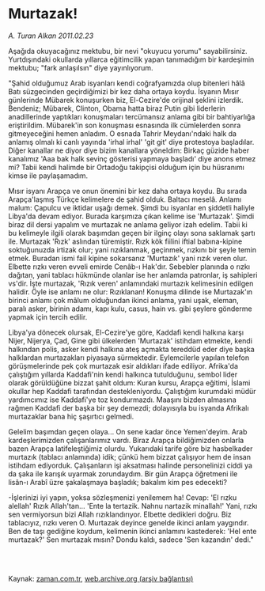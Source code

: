 # Murtazak!

*A. Turan Alkan 2011.02.23*

<td class="columnist-detail">
<p>Aşağıda okuyacağınız mektubu, bir nevi "okuyucu yorumu" sayabilirsiniz. Yurtdışındaki okullarda yıllarca eğitimcilik yapan tanımadığım bir kardeşimin mektubu; "fark anlaşılsın" diye yayınlıyorum.</p>
<p>
<div id="haberMetinDiv">
<p> "Şahid olduğumuz Arab isyanları kendi coğrafyamızda olup bitenleri hâlâ Batı süzgecinden geçirdiğimizi bir kez daha ortaya koydu. İsyanın Mısır günlerinde Mübarek konuşurken biz, El-Cezire'de orijinal şeklini izlerdik. Bendeniz; Mübarek, Clinton, Obama hatta biraz Putin gibi liderlerin anadillerinde yaptıkları konuşmaları tercümansız anlama gibi bir bahtiyarlığa eriştirildim. Mübarek'in son konuşması esnasında ilk cümlelerden sonra gitmeyeceğini hemen anladım. O esnada Tahrir Meydanı'ndaki halk da anlamış olmalı ki canlı yayında 'irhal irhal' 'git git' diye protestoya başladılar. Diğer kanallar ne diyor diye bizim kanallara yöneldim: Birkaç güzide haber kanalımız 'Aaa bak halk sevinç gösterisi yapmaya başladı' diye anons etmez mi? Tabii kendi halimde bir Ortadoğu takipçisi olduğum için bu hüsranımı kimse ile paylaşamadım.
<p> Mısır isyanı Arapça ve onun önemini bir kez daha ortaya koydu. Bu sırada Arapça'laşmış Türkçe kelimelere de şahid olduk. Baltacı meselâ. Anlamı malum: Çapulcu ve iktidar uşağı demek. Şimdi bu isyanlar en şiddetli haliyle Libya'da devam ediyor. Burada karşımıza çıkan kelime ise 'Murtazak'. Şimdi biraz dil dersi yapalım ve murtazak ne anlama geliyor izah edelim. Tabii ki bu kelimeyle ilgili olarak başımdan geçen bir ilginç olayı sona saklamak şartı ile. Murtazak 'Rızk' aslından türemiştir. Rızk kök fiilini iftial babına-kipine soktuğunuzda irtizak olur; yani rızıklanmak, geçinmek, rızkını bir şeyle temin etmek. Buradan ismi fail kipine sokarsanız 'Murtazık' yani rızık veren olur. Elbette rızkı veren evveli emirde Cenâb-ı Hak'dır. Sebebler planında o rızkı dağıtan, yani tablacı hükmünde olanlar ise her anlamda patronlar, iş sahipleri vs'dir. İşte murtazak, 'Rızık veren' anlamındaki murtazık kelimesinin edilgen halidir. Öyle ise anlamı ne olur: Rızıklanan! Konuşma dilinde ise Murtazak'ın birinci anlamı çok mâlum olduğundan ikinci anlama, yani uşak, eleman, paralı asker, birinin adamı, kapı kulu, casus, hain vs. gibi şeylere gönderme yapmak için tercih edilir.
<p> Libya'ya dönecek olursak, El-Cezire'ye göre, Kaddafi kendi halkına karşı Nijer, Nijerya, Çad, Gine gibi ülkelerden 'Murtazak' istihdam etmekte, kendi halkından polis, asker kendi halkına ateş açmakta tereddüd eder diye başka halklardan murtazakları piyasaya sürmektedir. Eylemcilerle yapılan telefon görüşmelerinde pek çok murtazak esir aldıkları ifade ediliyor. Afrika'da çalıştığım yıllarda Kaddafi'nin kendi halkınca tutulduğunu, sembol lider olarak görüldüğüne bizzat şahit oldum: Kuran kursu, Arapça eğitimi, İslami okullar hep Kaddafi tarafından destekleniyordu. Çalıştığım kurumdaki müdür yardımcımız ise Kaddafi'ye toz kondurmazdı. Maaşını bizden almasına rağmen Kaddafi der başka bir şey demezdi; dolayısıyla bu isyanda Afrikalı murtazaklar bana hiç şaşırtıcı gelmedi.
<p> Gelelim başımdan geçen olaya... On sene kadar önce Yemen'deyim. Arab kardeşlerimizden çalışanlarımız vardı. Biraz Arapça bildiğimizden onlarla bazen Arapça latifeleştiğimiz olurdu. Yukarıdaki tarife göre biz hasbelkader murtazık (tablacı anlamında) idik; çünkü hem bizzat çalışıyor hem de insan istihdam ediyorduk. Çalışanların işi aksatması halinde personelinizi ciddi ya da şaka ile karışık uyarmak zorundaydım. Bir gün Arapça öğretmeni ile lisân-ı Arabî üzre şakalaşmaya başladık; bakalım kim pes edecekti?
<p> -İşlerinizi iyi yapın, yoksa sözleşmenizi yenilemem ha! Cevap: 'El rızku alellah' Rızık Allah'tan... 'Ente la tertazik. Nahnu nartazik minallah!' Yani, rızkı sen vermiyorsun bizi Allah rızıklandırıyor. Elbette dedikleri doğru. Biz tablacıyız, rızkı veren O. Murtazak deyince genelde ikinci anlam yaygındır. Ben de taşı gediğine koydum, kelimenin ikinci anlamını kastederek: 'Hel ente murtazak?' Sen murtazak mısın? Dondu kaldı, sadece 'Sen kazandın' dedi." </p></p></p></p></p></div>
</p>


<p><br>
		 </br></p></td>

Kaynak: [zaman.com.tr](http://zaman.com.tr/yazar.do?yazino=1097555), [web.archive.org (arşiv bağlantısı)](http://web.archive.org/web/20110302085619/http://www.zaman.com.tr:80/yazar.do?yazino=1097555)
